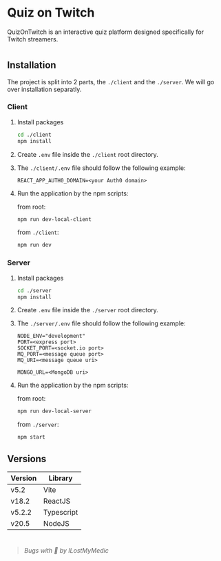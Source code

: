 # Quiz on Twitch
QuizOnTwitch is an interactive quiz platform designed specifically for Twitch streamers.

#
<!-- install -->
## Installation
The project is split into 2 parts, the `./client` and the `./server`.
We will go over installation separatly.


### Client
1. Install packages
   ```sh
   cd ./client
   npm install
   ```
2. Create `.env` file inside the `./client` root directory.
3. The `./client/.env` file should follow the following example:
   
   ```
   REACT_APP_AUTH0_DOMAIN=<your Auth0 domain>
   ```

4. Run the application by the npm scripts: 
   
   from root:
   ```sh
   npm run dev-local-client
   ```

   from `./client`:
   ```sh
   npm run dev
   ```

### Server
1. Install packages
   ```sh
   cd ./server
   npm install
   ```
2. Create `.env` file inside the `./server` root directory.
3. The `./server/.env` file should follow the following example:
   ```
   NODE_ENV="development"
   PORT=<express port>
   SOCKET_PORT=<socket.io port>
   MQ_PORT=<message queue port>
   MQ_URI=<message queue uri>

   MONGO_URL=<MongoDB uri>
   ```

4. Run the application by the npm scripts: 
   
   from root:
   ```sh
   npm run dev-local-server
   ```

   from `./server`:
   ```sh
   npm start
   ```


## Versions
| Version | Library      |
|---------|--------------|
| v5.2    | Vite         |
| v18.2   | ReactJS      |
| v5.2.2  | Typescript   |
| v20.5   | NodeJS       |


#
> ###### Bugs with 💜 by ILostMyMedic
